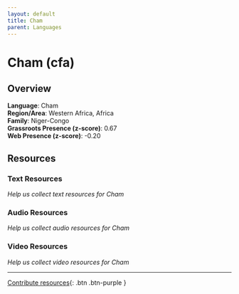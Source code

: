```yaml
---
layout: default
title: Cham
parent: Languages
---
```


# Cham (cfa)

## Overview

**Language**: Cham  
**Region/Area**: Western Africa, Africa  
**Family**: Niger-Congo  
**Grassroots Presence (z-score)**: 0.67  
**Web Presence (z-score)**: -0.20  

## Resources

### Text Resources
*Help us collect text resources for Cham*

### Audio Resources
*Help us collect audio resources for Cham*

### Video Resources
*Help us collect video resources for Cham*

---

[Contribute resources](https://forms.office.com/e/1SfLJx3u1r){: .btn .btn-purple }
